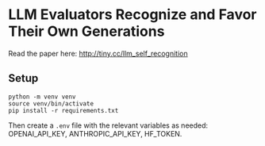 # LLM Evaluators Recognize and Favor Their Own Generations

Read the paper here: http://tiny.cc/llm_self_recognition

## Setup

```
python -m venv venv
source venv/bin/activate
pip install -r requirements.txt
```

Then create a `.env` file with the relevant variables as needed: OPENAI_API_KEY, ANTHROPIC_API_KEY, HF_TOKEN.
